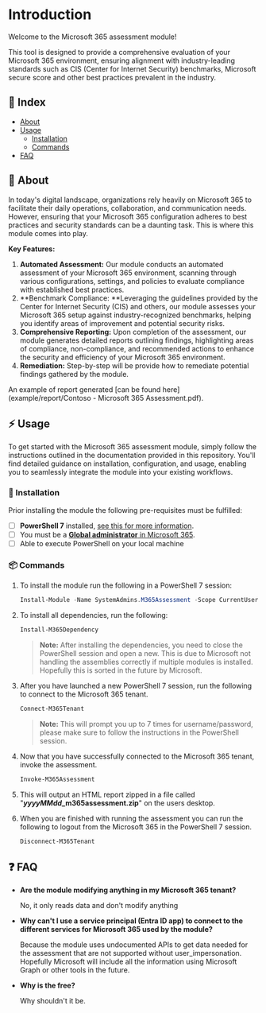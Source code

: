 # Introduction
Welcome to the Microsoft 365 assessment module!

This tool is designed to provide a comprehensive evaluation of your Microsoft 365 environment, ensuring alignment with industry-leading standards such as CIS (Center for Internet Security) benchmarks, Microsoft secure score and other best practices prevalent in the industry.

## :ledger: Index

- [About](#beginner-about)
- [Usage](#zap-usage)
  - [Installation](#electric_plug-installation)
  - [Commands](#package-commands)
- [FAQ](#question-faq)

##  :beginner: About
In today's digital landscape, organizations rely heavily on Microsoft 365 to facilitate their daily operations, collaboration, and communication needs. However, ensuring that your Microsoft 365 configuration adheres to best practices and security standards can be a daunting task. This is where this module comes into play.

**Key Features:**

1. **Automated Assessment:** Our module conducts an automated assessment of your Microsoft 365 environment, scanning through various configurations, settings, and policies to evaluate compliance with established best practices.
2. **Benchmark Compliance: **Leveraging the guidelines provided by the Center for Internet Security (CIS) and others, our module assesses your Microsoft 365 setup against industry-recognized benchmarks, helping you identify areas of improvement and potential security risks.
3. **Comprehensive Reporting:** Upon completion of the assessment, our module generates detailed reports outlining findings, highlighting areas of compliance, non-compliance, and recommended actions to enhance the security and efficiency of your Microsoft 365 environment.
4. **Remediation:** Step-by-step will be provide how to remediate potential findings gathered by the module.

An example of report generated [can be found here](example/report/Contoso - Microsoft 365 Assessment.pdf).

## :zap: Usage
To get started with the Microsoft 365 assessment module, simply follow the instructions outlined in the documentation provided in this repository. You'll find detailed guidance on installation, configuration, and usage, enabling you to seamlessly integrate the module into your existing workflows.

###  :electric_plug: Installation

Prior installing the module the following pre-requisites must be fulfilled:

- [ ] **PowerShell 7** installed, [see this for more information](https://learn.microsoft.com/en-us/powershell/scripting/install/installing-powershell-on-windows?view=powershell-7.4).
- [ ] You must be a [**Global administrator** in Microsoft 365](https://learn.microsoft.com/en-us/microsoft-365/admin/add-users/assign-admin-roles?view=o365-worldwide#assign-a-user-to-an-admin-role-from-active-users).
- [ ] Able to execute PowerShell on your local machine

###  :package: Commands
1. To install the module run the following in a PowerShell 7 session:

   ```powershell
   Install-Module -Name SystemAdmins.M365Assessment -Scope CurrentUser -Force
   ```

2. To install all dependencies, run the following:

   ```powershell
   Install-M365Dependency
   ```

   > **Note:** After installing the dependencies, you need to close the PowerShell session and open a new. This is due to Microsoft not handling the assemblies correctly if multiple modules is installed. Hopefully this is sorted in the future by Microsoft.

3. After you have launched a new PowerShell 7 session, run the following to connect to the Microsoft 365 tenant.

   ```powershell
   Connect-M365Tenant
   ```

   > **Note:** This will prompt you up to 7 times for username/password, please make sure to follow the instructions in the PowerShell session.

4. Now that you have successfully connected to the Microsoft 365 tenant, invoke the assessment.

   ```powershell
   Invoke-M365Assessment
   ```


5. This will output an HTML report zipped in a file called "***yyyyMMdd*_m365assessment.zip**" on the users desktop.

6. When you are finished with running the assessment you can run the following to logout from the Microsoft 365 in the PowerShell 7 session.

   ```powershell
   Disconnect-M365Tenant
   ```


## :question: FAQ
- **Are the module modifying anything in my Microsoft 365 tenant?**

  No, it only reads data and don't modify anything

- **Why can't I use a service principal (Entra ID app) to connect to the different services for Microsoft 365 used by the module?**

  Because the module uses undocumented APIs to get data needed for the assessment that are not supported without user_impersonation. Hopefully Microsoft will include all the information using Microsoft Graph or other tools in the future.

- **Why is the free?**

  Why shouldn't it be.